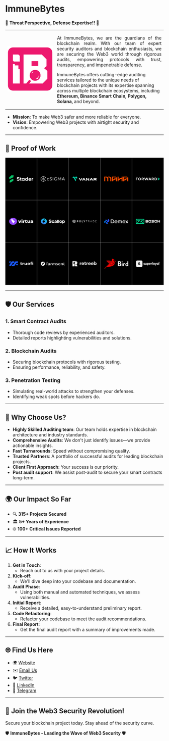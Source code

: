 # **ImmuneBytes**

🚀 **Threat Perspective, Defense Expertise!!** 🚀

<table>
  <tr>
    <td><img src="https://github.com/shubhisaran/TestContracts/blob/main/Imm-logo-Icon-2500x2500_png.png" alt="Image" width="1000"></td>
    <td> <p align="justify"> At ImmuneBytes, we are the guardians of the blockchain realm. With our team of expert security auditors and blockchain enthusiasts, we are securing the Web3 world through rigorous audits, empowering protocols with trust, transparency, and impenetrable defense. <br>
<p></p>ImmuneBytes offers cutting-edge auditing services tailored to the unique needs of blockchain projects with its expertise spanning across multiple blockchain ecosystems, including <b>Ethereum, Binance Smart Chain, Polygon, Solana,</b> and beyond.
    </p></td>
  </tr>
</table>

- **Mission**: To make Web3 safer and more reliable for everyone.
- **Vision**: Empowering Web3 projects with airtight security and confidence.

---
## 🧾 **Proof of Work**
<img src="https://github.com/shubhisaran/TestContracts/blob/main/client%20image-2.png" alt="Image">

---

## 🛡️ **Our Services**

### 1. **Smart Contract Audits**
   - Thorough code reviews by experienced auditors.
   - Detailed reports highlighting vulnerabilities and solutions.

### 2. **Blockchain Audits**
   - Securing blockchain protocols with rigorous testing.
   - Ensuring performance, reliability, and safety.

### 3. **Penetration Testing**
   - Simulating real-world attacks to strengthen your defenses.
   - Identifying weak spots before hackers do.

---

## 🎯 **Why Choose Us?**

- **Highly Skilled Auditing team**: Our team holds expertise in blockchain architecture and industry standards.
- **Comprehensive Audits**: We don't just identify issues—we provide actionable insights.
- **Fast Turnarounds**: Speed without compromising quality.
- **Trusted Partners**: A portfolio of successful audits for leading blockchain projects.
- **Client First Approach**: Your success is our priority.
- **Post audit support**: We assist post-audit to secure your smart contracts long-term.

---

## 🌍 **Our Impact So Far**

- 🔍 **315+ Projects Secured**
- 🏛️ **5+ Years of Experience**
- 🌐 **100+ Critical Issues Reported**

---

## 📈 **How It Works**

1. **Get in Touch**:
   - Reach out to us with your project details.
2. **Kick-off**:
   - We'll dive deep into your codebase and documentation.
3. **Audit Phase**:
   - Using both manual and automated techniques, we assess vulnerabilities.
4. **Initial Report**:
   - Receive a detailed, easy-to-understand preliminary report.
5. **Code Refactoring**:
   - Refactor your codebase to meet the audit recommendations.
6. **Final Report**:
   - Get the final audit report with a summary of improvements made.

---

## 🌐 **Find Us Here**

- 🌍 [Website](https://immunebytes.com)
- ✉️ [Email Us](mailto:team@immunebytes.com)
- 🐦 [Twitter](https://twitter.com/immunebytes)
- 💼 [LinkedIn](https://linkedin.com/company/immunebytes)
- 💬 [Telegram](https://t.me/immunebytes)

---

## 🚀 **Join the Web3 Security Revolution!**

Secure your blockchain project today. Stay ahead of the security curve.

🛡️ **ImmuneBytes - Leading the Wave of Web3 Security** 🛡️

